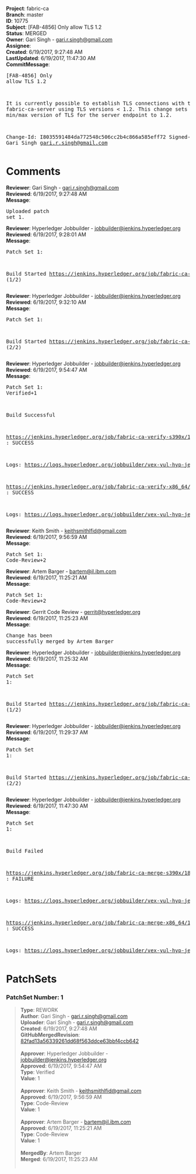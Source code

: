 <strong>Project</strong>: fabric-ca<br><strong>Branch</strong>: master<br><strong>ID</strong>: 10775<br><strong>Subject</strong>: [FAB-4856] Only allow TLS 1.2<br><strong>Status</strong>: MERGED<br><strong>Owner</strong>: Gari Singh - gari.r.singh@gmail.com<br><strong>Assignee</strong>:<br><strong>Created</strong>: 6/19/2017, 9:27:48 AM<br><strong>LastUpdated</strong>: 6/19/2017, 11:47:30 AM<br><strong>CommitMessage</strong>:<br><pre>[FAB-4856] Only allow TLS 1.2

It is currently possible to establish
TLS connections with the fabric-ca-server
using TLS versions < 1.2.  This change
sets the min/max version of TLS for
the server endpoint to 1.2.

Change-Id: I8035591484da772548c506cc2b4c866a585eff72
Signed-off-by: Gari Singh <gari.r.singh@gmail.com>
</pre><h1>Comments</h1><strong>Reviewer</strong>: Gari Singh - gari.r.singh@gmail.com<br><strong>Reviewed</strong>: 6/19/2017, 9:27:48 AM<br><strong>Message</strong>: <pre>Uploaded patch set 1.</pre><strong>Reviewer</strong>: Hyperledger Jobbuilder - jobbuilder@jenkins.hyperledger.org<br><strong>Reviewed</strong>: 6/19/2017, 9:28:01 AM<br><strong>Message</strong>: <pre>Patch Set 1:

Build Started https://jenkins.hyperledger.org/job/fabric-ca-verify-s390x/1150/ (1/2)</pre><strong>Reviewer</strong>: Hyperledger Jobbuilder - jobbuilder@jenkins.hyperledger.org<br><strong>Reviewed</strong>: 6/19/2017, 9:32:10 AM<br><strong>Message</strong>: <pre>Patch Set 1:

Build Started https://jenkins.hyperledger.org/job/fabric-ca-verify-x86_64/1144/ (2/2)</pre><strong>Reviewer</strong>: Hyperledger Jobbuilder - jobbuilder@jenkins.hyperledger.org<br><strong>Reviewed</strong>: 6/19/2017, 9:54:47 AM<br><strong>Message</strong>: <pre>Patch Set 1: Verified+1

Build Successful 

https://jenkins.hyperledger.org/job/fabric-ca-verify-s390x/1150/ : SUCCESS

Logs: https://logs.hyperledger.org/jobbuilder/vex-yul-hyp-jenkins-1/fabric-ca-verify-s390x/1150

https://jenkins.hyperledger.org/job/fabric-ca-verify-x86_64/1144/ : SUCCESS

Logs: https://logs.hyperledger.org/jobbuilder/vex-yul-hyp-jenkins-1/fabric-ca-verify-x86_64/1144</pre><strong>Reviewer</strong>: Keith Smith - keithsmithlfid@gmail.com<br><strong>Reviewed</strong>: 6/19/2017, 9:56:59 AM<br><strong>Message</strong>: <pre>Patch Set 1: Code-Review+2</pre><strong>Reviewer</strong>: Artem Barger - bartem@il.ibm.com<br><strong>Reviewed</strong>: 6/19/2017, 11:25:21 AM<br><strong>Message</strong>: <pre>Patch Set 1: Code-Review+2</pre><strong>Reviewer</strong>: Gerrit Code Review - gerrit@hyperledger.org<br><strong>Reviewed</strong>: 6/19/2017, 11:25:23 AM<br><strong>Message</strong>: <pre>Change has been successfully merged by Artem Barger</pre><strong>Reviewer</strong>: Hyperledger Jobbuilder - jobbuilder@jenkins.hyperledger.org<br><strong>Reviewed</strong>: 6/19/2017, 11:25:32 AM<br><strong>Message</strong>: <pre>Patch Set 1:

Build Started https://jenkins.hyperledger.org/job/fabric-ca-merge-s390x/189/ (1/2)</pre><strong>Reviewer</strong>: Hyperledger Jobbuilder - jobbuilder@jenkins.hyperledger.org<br><strong>Reviewed</strong>: 6/19/2017, 11:29:37 AM<br><strong>Message</strong>: <pre>Patch Set 1:

Build Started https://jenkins.hyperledger.org/job/fabric-ca-merge-x86_64/189/ (2/2)</pre><strong>Reviewer</strong>: Hyperledger Jobbuilder - jobbuilder@jenkins.hyperledger.org<br><strong>Reviewed</strong>: 6/19/2017, 11:47:30 AM<br><strong>Message</strong>: <pre>Patch Set 1:

Build Failed 

https://jenkins.hyperledger.org/job/fabric-ca-merge-s390x/189/ : FAILURE

Logs: https://logs.hyperledger.org/jobbuilder/vex-yul-hyp-jenkins-1/fabric-ca-merge-s390x/189

https://jenkins.hyperledger.org/job/fabric-ca-merge-x86_64/189/ : SUCCESS

Logs: https://logs.hyperledger.org/jobbuilder/vex-yul-hyp-jenkins-1/fabric-ca-merge-x86_64/189</pre><h1>PatchSets</h1><h3>PatchSet Number: 1</h3><blockquote><strong>Type</strong>: REWORK<br><strong>Author</strong>: Gari Singh - gari.r.singh@gmail.com<br><strong>Uploader</strong>: Gari Singh - gari.r.singh@gmail.com<br><strong>Created</strong>: 6/19/2017, 9:27:48 AM<br><strong>GitHubMergedRevision</strong>: [82fad13a56339261dd68f563ddce63bbf4ccb642](https://github.com/hyperledger/fabric-ca/commit/82fad13a56339261dd68f563ddce63bbf4ccb642)<br><br><strong>Approver</strong>: Hyperledger Jobbuilder - jobbuilder@jenkins.hyperledger.org<br><strong>Approved</strong>: 6/19/2017, 9:54:47 AM<br><strong>Type</strong>: Verified<br><strong>Value</strong>: 1<br><br><strong>Approver</strong>: Keith Smith - keithsmithlfid@gmail.com<br><strong>Approved</strong>: 6/19/2017, 9:56:59 AM<br><strong>Type</strong>: Code-Review<br><strong>Value</strong>: 1<br><br><strong>Approver</strong>: Artem Barger - bartem@il.ibm.com<br><strong>Approved</strong>: 6/19/2017, 11:25:21 AM<br><strong>Type</strong>: Code-Review<br><strong>Value</strong>: 1<br><br><strong>MergedBy</strong>: Artem Barger<br><strong>Merged</strong>: 6/19/2017, 11:25:23 AM<br><br></blockquote>